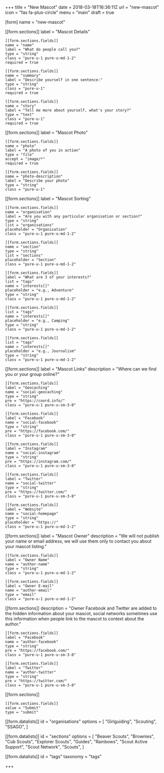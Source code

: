 +++
title = "New Mascot"
date = 2018-03-18T16:36:11Z
url = "new-mascot"
icon = "fas fa-plus-circle"
menu = "main"
draft = true

[form]
name = "new-mascot"

[[form.sections]]
label = "Mascot Details"

    [[form.sections.fields]]
    name = "name"
    label = "What do people call you?"
    type = "string"
    class = "pure-u-1 pure-u-md-1-2"
    required = true

    [[form.sections.fields]]
    name = "summary"
    label = "Describe yourself in one sentence:"
    type = "string"
    class = "pure-u-1"
    required = true

    [[form.sections.fields]]
    name = "story"
    label = "Tell me more about yourself, what's your story?"
    type = "text"
    class = "pure-u-1"
    required = true

[[form.sections]]
    label = "Mascot Photo"

    [[form.sections.fields]]
    name = "photo"
    label = "A photo of you in action"
    type = "file"
    accept = "image/*"
    required = true

    [[form.sections.fields]]
    name = "photo-description"
    label = "Describe your photo"
    type = "string"
    class = "pure-u-1"

[[form.sections]]
    label = "Mascot Sorting"

    [[form.sections.fields]]
    name = "organisation"
    label = "Are you with any particular organisation or section?"
    type = "string"
    list = "organisations"
    placeholder = "Organisation"
    class = "pure-u-1 pure-u-md-1-2"

    [[form.sections.fields]]
    name = "section"
    type = "string"
    list = "sections"
    placeholder = "Section"
    class = "pure-u-1 pure-u-md-1-2"

    [[form.sections.fields]]
    label = "What are 3 of your interests?"
    list = "tags"
    name = "interests[]"
    placeholder = "e.g., Adventure"
    type = "string"
    class = "pure-u-1 pure-u-md-1-2"

    [[form.sections.fields]]
    list = "tags"
    name = "interests[]"
    placeholder = "e.g., Camping"
    type = "string"
    class = "pure-u-1 pure-u-md-1-2"

    [[form.sections.fields]]
    list = "tags"
    name = "interests[]"
    placeholder = "e.g., Journalism"
    type = "string"
    class = "pure-u-1 pure-u-md-1-2"

[[form.sections]]
label = "Mascot Links"
description = "Where can we find you or your group online?"

    [[form.sections.fields]]
    label = "Geocaching"
    name = "social-geocaching"
    type = "string"
    pre = "https://coord.info/"
    class = "pure-u-1 pure-u-sm-3-8"

    [[form.sections.fields]]
    label = "Facebook"
    name = "social-facebook"
    type = "string"
    pre = "https://facebook.com/"
    class = "pure-u-1 pure-u-sm-3-8"

    [[form.sections.fields]]
    label = "Instagram"
    name = "social-instagram"
    type = "string"
    pre = "https://instagram.com/"
    class = "pure-u-1 pure-u-sm-3-8"

    [[form.sections.fields]]
    label = "Twitter"
    name = "social-twitter"
    type = "string"
    pre = "https://twitter.com/"
    class = "pure-u-1 pure-u-sm-3-8"

    [[form.sections.fields]]
    label = "Website"
    name = "social-homepage"
    type = "string"
    placeholder = "https://"
    class = "pure-u-1 pure-u-md-1-2"

[[form.sections]]
label = "Mascot Owner"
description = "We will not publish your name or email address, we will use them only to contact you about your mascot listing."

    [[form.sections.fields]]
    label = "Owner Name"
    name = "author-name"
    type = "string"
    class = "pure-u-1 pure-u-md-1-2"

    [[form.sections.fields]]
    label = "Owner E-mail"
    name = "author-email"
    type = "email"
    class = "pure-u-1 pure-u-md-1-2"

[[form.sections]]
description = "Owner Facebook and Twitter are added to the hidden information about your mascot, social networks sometimes use this information when people link to the mascot to context about the author."

    [[form.sections.fields]]
    label = "Facebook"
    name = "author-facebook"
    type = "string"
    pre = "https://facebook.com/"
    class = "pure-u-1 pure-u-sm-3-8"

    [[form.sections.fields]]
    label = "Twitter"
    name = "author-twitter"
    type = "string"
    pre = "https://twitter.com/"
    class = "pure-u-1 pure-u-sm-3-8"

[[form.sections]]

    [[form.sections.fields]]
    value = "Submit"
    type = "submit"

[[form.datalists]]
id = "organisations"
options = [
    "Girlguiding",
    "Scouting",
    "SSAGO",
]

[[form.datalists]]
id = "sections"
options = [
    "Beaver Scouts",
    "Brownies",
    "Cub Scouts",
    "Explorer Scouts",
    "Guides",
    "Rainbows",
    "Scout Active Support",
    "Scout Network",
    "Scouts",
]

[[form.datalists]]
id = "tags"
taxonomy = "tags"

+++
